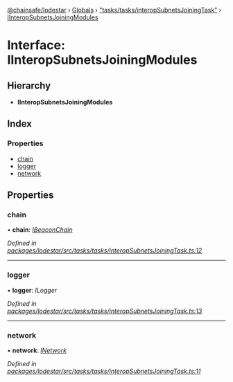 [@chainsafe/lodestar](../README.md) › [Globals](../globals.md) › ["tasks/tasks/interopSubnetsJoiningTask"](../modules/_tasks_tasks_interopsubnetsjoiningtask_.md) › [IInteropSubnetsJoiningModules](_tasks_tasks_interopsubnetsjoiningtask_.iinteropsubnetsjoiningmodules.md)

# Interface: IInteropSubnetsJoiningModules

## Hierarchy

* **IInteropSubnetsJoiningModules**

## Index

### Properties

* [chain](_tasks_tasks_interopsubnetsjoiningtask_.iinteropsubnetsjoiningmodules.md#chain)
* [logger](_tasks_tasks_interopsubnetsjoiningtask_.iinteropsubnetsjoiningmodules.md#logger)
* [network](_tasks_tasks_interopsubnetsjoiningtask_.iinteropsubnetsjoiningmodules.md#network)

## Properties

###  chain

• **chain**: *[IBeaconChain](_chain_interface_.ibeaconchain.md)*

*Defined in [packages/lodestar/src/tasks/tasks/interopSubnetsJoiningTask.ts:12](https://github.com/ChainSafe/lodestar/blob/af95f0522/packages/lodestar/src/tasks/tasks/interopSubnetsJoiningTask.ts#L12)*

___

###  logger

• **logger**: *ILogger*

*Defined in [packages/lodestar/src/tasks/tasks/interopSubnetsJoiningTask.ts:13](https://github.com/ChainSafe/lodestar/blob/af95f0522/packages/lodestar/src/tasks/tasks/interopSubnetsJoiningTask.ts#L13)*

___

###  network

• **network**: *[INetwork](_network_interface_.inetwork.md)*

*Defined in [packages/lodestar/src/tasks/tasks/interopSubnetsJoiningTask.ts:11](https://github.com/ChainSafe/lodestar/blob/af95f0522/packages/lodestar/src/tasks/tasks/interopSubnetsJoiningTask.ts#L11)*
